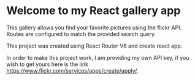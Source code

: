 # Welcome to my React gallery app

This gallery allows you find your favorite pictures using the flickr API. Routes are configured to match the provided search query.

This project was created using React Router V6 and create react app.

In order to make this project work, I am providing my own API key, if you wish to get yours here is the link https://www.flickr.com/services/apps/create/apply/.
